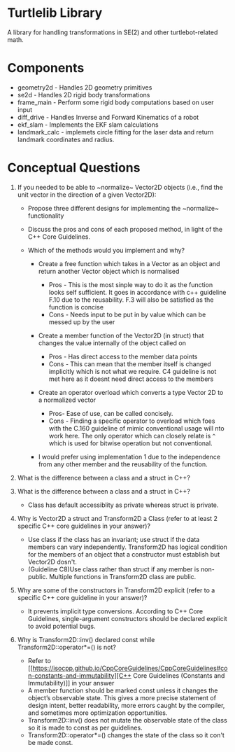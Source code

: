# Turtlelib Library
A library for handling transformations in SE(2) and other turtlebot-related math.

# Components
- geometry2d - Handles 2D geometry primitives
- se2d - Handles 2D rigid body transformations
- frame_main - Perform some rigid body computations based on user input
- diff_drive - Handles Inverse and Forward Kinematics of a robot
- ekf_slam - Implements the EKF slam calculations
- landmark_calc - implemets circle fitting for the laser data and return landmark coordinates and radius.

# Conceptual Questions
1. If you needed to be able to ~normalize~ Vector2D objects (i.e., find the unit vector in the direction of a given Vector2D):
   - Propose three different designs for implementing the ~normalize~ functionality
   - Discuss the pros and cons of each proposed method, in light of the C++ Core Guidelines.
   - Which of the methods would you implement and why?

      - Create a free function which takes in a Vector as an object and return another Vector object which is normalised
         - Pros - This is the most sinple way to do it as the function looks self sufficient. It goes in accordance with c++ guideline F.10 due to the reusability. F.3 will also be satisfied as the function is concise
         - Cons - Needs input to be put in by value which can be messed up by the user 
      - Create a member function of the Vector2D (in struct) that changes the value internally of the object called on
         - Pros - Has direct access to the member data points
         - Cons - This can mean that the member itself is changed implicitly which is not what we require. C4 guideline is not met here as it doesnt need direct access to the members
      - Create an operator overload which converts a type Vector 2D to a normalized vector
         - Pros- Ease of use, can be called concisely.
         - Cons - Finding a specific operator to overload which foes with the C.160 guideline of mimic conventional usage will nto work here. The only operator which can closely relate is `^` which is used for bitwise operation but not conventional.

      - I would prefer using implementation 1 due to the independence from any other member and the reusability of the function.

2. What is the difference between a class and a struct in C++?

2. What is the difference between a class and a struct in C++?
   - Class has default accessiblity as private whereas struct is private.


3. Why is Vector2D a struct and Transform2D a Class (refer to at least 2 specific C++ core guidelines in your answer)?
   -  Use class if the class has an invariant; use struct if the data members can vary independently. Transform2D has logical condition for the members of an object that a constructor must establish but Vector2D dosn't.
   -  (Guideline C8)Use class rather than struct if any member is non-public. Multiple functions in Transform2D class are public.


4. Why are some of the constructors in Transform2D explicit (refer to a specific C++ core guideline in your answer)?
   - It prevents implicit type conversions. According to C++ Core Guidelines, single-argument constructors should be declared explicit to avoid potential bugs.
   

5. Why is Transform2D::inv() declared const while Transform2D::operator*=() is not?
   - Refer to [[https://isocpp.github.io/CppCoreGuidelines/CppCoreGuidelines#con-constants-and-immutability][C++ Core Guidelines (Constants and Immutability)]] in your answer
   - A member function should be marked const unless it changes the object’s observable state. This gives a more precise statement of design intent, better readability, more errors caught by the compiler, and sometimes more optimization opportunities.
   - Transform2D::inv() does not mutate the observable state of the class so it is made to const as per guidelines.
   - Transform2D::operator*=() changes the state of the class so it con't be made const.
